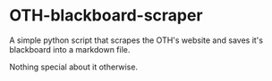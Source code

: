 # OTH-blackboard-scraper
A simple python script that scrapes the OTH's website and
saves it's blackboard into a markdown file.

Nothing special about it otherwise.